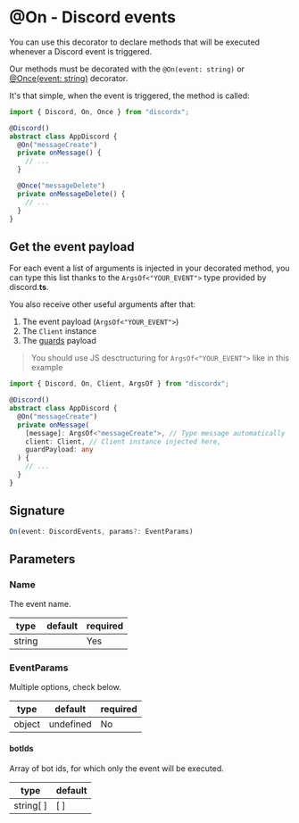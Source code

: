 # @On - Discord events

You can use this decorator to declare methods that will be executed whenever a Discord event is triggered.

Our methods must be decorated with the `@On(event: string)` or [@Once(event: string)](/docs/decorators/general/once) decorator.

It's that simple, when the event is triggered, the method is called:

```typescript
import { Discord, On, Once } from "discordx";

@Discord()
abstract class AppDiscord {
  @On("messageCreate")
  private onMessage() {
    // ...
  }

  @Once("messageDelete")
  private onMessageDelete() {
    // ...
  }
}
```

## Get the event payload

For each event a list of arguments is injected in your decorated method, you can type this list thanks to the `ArgsOf<"YOUR_EVENT">` type provided by discord.**ts**.

You also receive other useful arguments after that:

1. The event payload (`ArgsOf<"YOUR_EVENT">`)
2. The `Client` instance
3. The [guards](/docs/decorators/general/guard) payload

> You should use JS desctructuring for `ArgsOf<"YOUR_EVENT">` like in this example

```typescript
import { Discord, On, Client, ArgsOf } from "discordx";

@Discord()
abstract class AppDiscord {
  @On("messageCreate")
  private onMessage(
    [message]: ArgsOf<"messageCreate">, // Type message automatically
    client: Client, // Client instance injected here,
    guardPayload: any
  ) {
    // ...
  }
}
```

## Signature

```ts
On(event: DiscordEvents, params?: EventParams)
```

## Parameters

### Name

The event name.

| type   | default | required |
| ------ | ------- | -------- |
| string |         | Yes      |

### EventParams

Multiple options, check below.

| type   | default   | required |
| ------ | --------- | -------- |
| object | undefined | No       |

#### botIds

Array of bot ids, for which only the event will be executed.

| type      | default |
| --------- | ------- |
| string[ ] | [ ]     |
